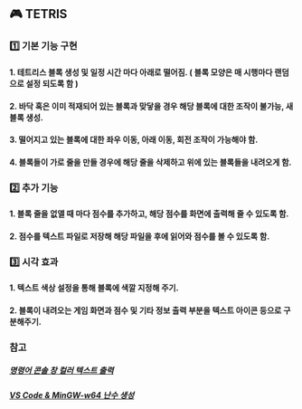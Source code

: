 ## :video_game: TETRIS

### :one: 기본 기능 구현

#### 1. 테트리스 블록 생성 및 일정 시간 마다 아래로 떨어짐. ( 블록 모양은 매 시행마다 랜덤으로 설정 되도록 함 )

#### 2. 바닥 혹은 이미 적재되어 있는 블록과 맞닿을 경우 해당 블록에 대한 조작이 불가능, 새 블록 생성.

#### 3. 떨어지고 있는 블록에 대한 좌우 이동, 아래 이동, 회전 조작이 가능해야 함.

#### 4. 블록들이 가로 줄을 만들 경우에 해당 줄을 삭제하고 위에 있는 블록들을 내려오게 함.

### :two: 추가 기능

#### 1. 블록 줄을 없앨 때 마다 점수를 추가하고, 해당 점수를 화면에 출력해 줄 수 있도록 함.

#### 2. 점수를 텍스트 파일로 저장해 해당 파일을 후에 읽어와 점수를 볼 수 있도록 함.

### :three: 시각 효과

#### 1. 텍스트 색상 설정을 통해 블록에 색깔 지정해 주기.

#### 2. 블록이 내려오는 게임 화면과 점수 및 기타 정보 출력 부분을 텍스트 아이콘 등으로 구분해주기.

### 참고

##### [명령어 콘솔 창 컬러 텍스트 출력](https://tikcode.tistory.com/2)

##### [VS Code & MinGW-w64 난수 생성](http://www.cpp.re/forum/beginner/250575/)
